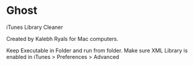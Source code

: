 # Ghost
iTunes Library Cleaner

Created by Kalebh Ryals for Mac computers.

Keep Executable in Folder and run from folder.
Make sure XML Library is enabled in iTunes > Preferences > Advanced
